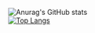 ![Anurag's GitHub stats](https://github-readme-stats.vercel.app/api?username=devshun&count_private=true&show_icons=true&theme=tokyonight)   
[![Top Langs](https://github-readme-stats.vercel.app/api/top-langs/?username=devshun&layout=compact&theme=tokyonight)](https://github.com/anuraghazra/github-readme-stats)

